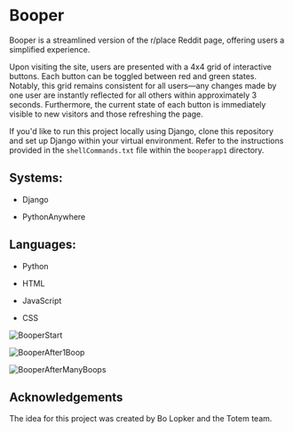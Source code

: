 # Booper

Booper is a streamlined version of the r/place Reddit page, offering users a simplified experience.

Upon visiting the site, users are presented with a 4x4 grid of interactive buttons. Each button can be toggled between red and green states. Notably, this grid remains consistent for all users—any changes made by one user are instantly reflected for all others within approximately 3 seconds. Furthermore, the current state of each button is immediately visible to new visitors and those refreshing the page.

If you'd like to run this project locally using Django, clone this repository and set up Django within your virtual environment. Refer to the instructions provided in the `shellCommands.txt` file within the `booperapp1` directory.

## Systems:
- Django

- PythonAnywhere

## Languages:
- Python
  
- HTML
  
- JavaScript
  
- CSS


![BooperStart](https://github.com/jacksusank/Booper/assets/146315713/4b8a779a-d625-464b-8b1e-02b4412424cc)

![BooperAfter1Boop](https://github.com/jacksusank/Booper/issues/2#issue-2163059025)

![BooperAfterManyBoops](https://github.com/jacksusank/Booper/issues/3#issue-2163061126)


## Acknowledgements

The idea for this project was created by Bo Lopker and the Totem team.

